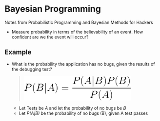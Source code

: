 # Bayesian Programming

Notes from Probabilistic Programming and Bayesian Methods for Hackers

* Measure probability in terms of the believability of an event. How confident are we the event will occur?


## Example

* What is the probability the application has no bugs, given the results of the debugging test?
  > ![Bayes' Theorem](./img/d09541ec-5a36-4035-9cb2-192a52f5324c.png)
  * Let Tests be <em>A</em> and let the probability of no bugs be <em>B</em>
  * Let <em>P(A|B)</em> be the probability of no bugs (B), given A test passes
